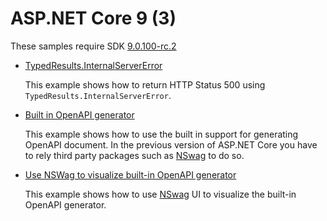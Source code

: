 # ASP.NET Core 9 (3)

These samples require SDK [9.0.100-rc.2](https://dotnet.microsoft.com/en-us/download/dotnet/9.0)

* [TypedResults.InternalServerError](typed-results-2)

  This example shows how to return HTTP Status 500 using `TypedResults.InternalServerError`.

* [Built in OpenAPI generator](open-api-3)

  This example shows how to use the built in support for generating OpenAPI document. In the previous version of ASP.NET Core you have to rely third party packages such as [NSwag](https://github.com/RicoSuter/NSwag) to do so.

* [Use NSWag to visualize built-in OpenAPI generator](open-api-4)

  This example shows how to use [NSwag](https://github.com/RicoSuter/NSwag) UI to visualize the built-in OpenAPI generator.